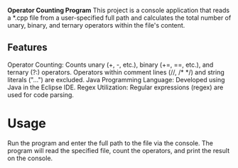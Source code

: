 **Operator Counting Program**
This project is a console application that reads a *.cpp file from a user-specified full path and calculates the total number of unary, binary, and ternary operators within the file's content.

## Features
Operator Counting:
Counts unary (+, -, etc.), binary (+=, ==, etc.), and ternary (?:) operators.
Operators within comment lines (//, /* */) and string literals ("...") are excluded.
Java Programming Language: Developed using Java in the Eclipse IDE.
Regex Utilization: Regular expressions (regex) are used for code parsing.

# Usage
Run the program and enter the full path to the file via the console.
The program will read the specified file, count the operators, and print the result on the console.
